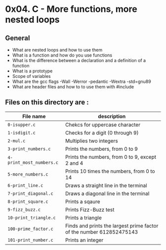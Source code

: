  # 0x04. C - More functions, more nested loops

## General

* What are nested loops and how to use them
* What is a function and how do you use functions
* What is the difference between a declaration and a definition of a function
* What is a prototype
* Scope of variables
* What are the gcc flags -Wall -Werror -pedantic -Wextra -std=gnu89
* What are header files and how to to use them with #include

## Files on this directory are :
|File name                |      description      |
|-------------------------|-----------------------|
|`0-isupper.c`|Chekcs for uppercase character|
|`1-isdigit.c`|Checks for a digit (0 through 9)|
|`2-mul.c`|Multiplies two integers|
|`3-print_numbers.c`|Prints the numbers, from 0 to 9|
|`4-print_most_numbers.c`|Prints the numbers, from 0 to 9, except 2 and 4|
|`5-more_numbers.c`|Prints 10 times the numbers, from 0 to 14|
|`6-print_line.c`|Draws a straight line in the terminal|
|`7-print_diagonal.c`|Draws a diagonal line in the terminal|
|`8-print_square.c`|Prints a sqaure|
|`9-fizz_buzz.c`|Prints Fizz-Buzz test|
|`10-print_triangle.c`|Prints a triangle|
|`100-prime_factor.c`|Finds and prints the largest prime factor of the number 612852475143|
|`101-print_number.c`|Prints an integer|
